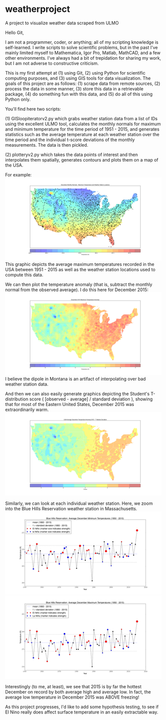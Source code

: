 # weatherproject
A project to visualize weather data scraped from ULMO

Hello Git,

I am not a programmer, coder, or anything; all of my scripting knowledge is self-learned. I write scripts to solve scientific problems, but in the past I've mainly limited myself to Mathematica, Igor Pro, Matlab, MathCAD, and a few other environments. I've always had a bit of trepidation for sharing my work, but I am not adverse to constructive criticism.  

This is my first attempt at (1) using Git, (2) using Python for scientific computing purposes, and (3) using GIS tools for data visualization.  The goals of this project are as follows:  (1) scrape data from remote sources, (2) process the data in some manner, (3) store this data in a retrievable package, (4) do something fun with this data, and (5) do all of this using Python only.

You'll find here two scripts: 

(1) GISloopiteratorv2.py which grabs weather station data from a list of IDs using the excellent ULMO tool, calculates the monthly normals for maximum and minimum temperature for the time period of 1951 - 2015, and generates statistics such as the average temperature at each weather station over the time period and the individual t-score deviations of the monthly measurements. The data is then pickled.

(2) plotteryv2.py which takes the data points of interest and then interpolates them spatially, generates contours and plots them on a map of the USA. 

For example:
![Average Maximum Temperatures in the USA - December](https://github.com/jklobas/weatherproject/blob/master/figure_1Avgs.png)
This graphic depicts the average maximum temperatures recorded in the USA between 1951 - 2015 as well as the weather station locations used to compute this data.

We can then plot the temperature anomaly (that is, subtract the monthly normal from the observed average). I do this here for December 2015:
![December 2015 Maximum Temperature Anomaly](https://github.com/jklobas/weatherproject/blob/master/figure_1anom.png)
I believe the dipole in Montana is an artifact of interpolating over bad weather station data.

And then we can also easily generate graphics depicting the Student's T-distribution score ( [observed - average] / standard deviation ), showing that for most of the Eastern United States, December 2015 was extraordinarily warm.
![December 2015 Maximum Temperature T-Scores](https://github.com/jklobas/weatherproject/blob/master/figure_1tstat.png)

Similarly, we can look at each individual weather station.  Here, we zoom into the Blue Hills Reservation weather station in Massachusetts.
![December Minimum Temperatures by Year, Blue Hills Reservation](https://github.com/jklobas/weatherproject/blob/master/mintemp.png)
![December Maximum Temperatures by Year, Blue Hills Reservation](https://github.com/jklobas/weatherproject/blob/master/maxtemp.png)

Interestingly (to me, at least), we see that 2015 is by far the hottest December on record by both average high and average low. In fact, the average low temperature in December 2015 was ABOVE freezing!

As this project progresses, I'd like to add some hypothesis testing, to see if El Nino really does affect surface temperature in an easily extractable way.  
